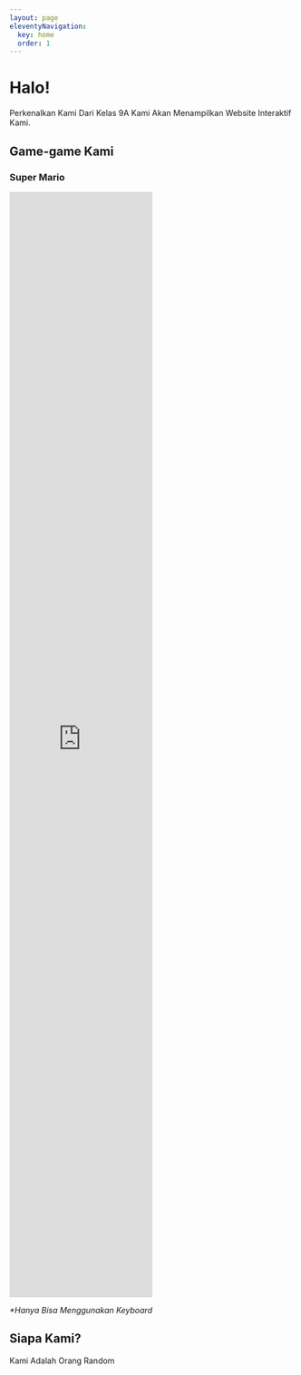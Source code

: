 ```yaml
---
layout: page
eleventyNavigation:
  key: home
  order: 1
---
```


# Halo!
Perkenalkan Kami Dari Kelas 9A Kami Akan Menampilkan Website Interaktif Kami.

## Game-game Kami

### Super Mario

<iframe src="https://turbowarp.org/554835616/embed" width="50%" height="50%" allowtransparency="true" frameborder="0" scrolling="no" allowfullscreen></iframe>

<i>*Hanya Bisa Menggunakan Keyboard</i>

## Siapa Kami?
Kami Adalah Orang Random

